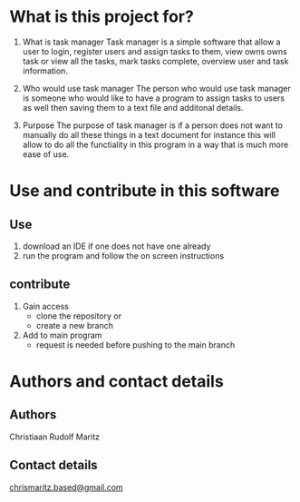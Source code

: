 # What is this project for?

1. What is task manager
Task manager is a simple software that allow a user to login, register users and assign tasks to them, view owns owns task or view all the tasks, mark tasks complete, overview user and task information.

2. Who would use task manager
The person who would use task manager is someone who would like to have a program to assign tasks to users as well then saving them to a text file and additonal details.

3. Purpose 
The purpose of task manager is if a person does not want to manually do all these things in a text document for instance this will allow to do all the functiality 
in this program in a way that is much more ease of use.

# Use and contribute in this software

## Use
1. download an IDE if one does not have one already
2. run the program and follow the on screen instructions

## contribute
1. Gain access
    * clone the repository
    or
    * create a new branch 
2. Add to main program
    * request is needed before pushing to the main branch

# Authors and contact details

## Authors
Christiaan Rudolf Maritz

## Contact details
chrismaritz.based@gmail.com